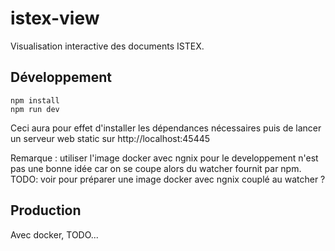 # istex-view

Visualisation interactive des documents ISTEX.

## Développement

```
npm install
npm run dev
```

Ceci aura pour effet d'installer les dépendances nécessaires puis de lancer un serveur web static sur http://localhost:45445

Remarque : utiliser l'image docker avec ngnix pour le developpement n'est pas une bonne idée car on se coupe alors du watcher fournit par npm. TODO: voir pour préparer une image docker avec ngnix couplé au watcher ?

## Production

Avec docker, TODO...
